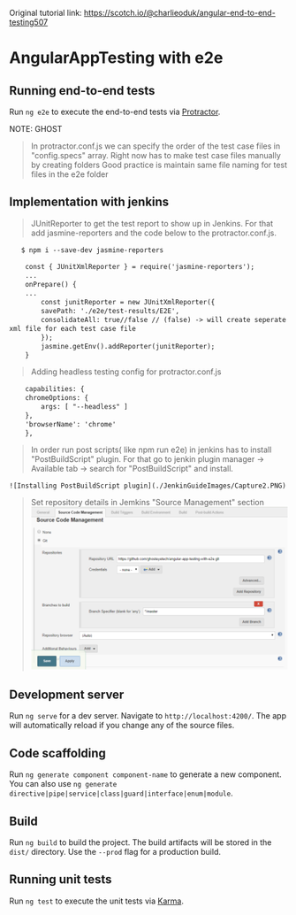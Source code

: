 Original tutorial link: 
https://scotch.io/@charlieoduk/angular-end-to-end-testing507

# AngularAppTesting with e2e

## Running end-to-end tests

Run `ng e2e` to execute the end-to-end tests via [Protractor](http://www.protractortest.org/).

NOTE: GHOST

> In protractor.conf.js we can specify the order of the test case files in "config.specs" array.
> Right now has to make test case files manually by creating folders
> Good practice is maintain same file naming for test files in the e2e folder

## Implementation with jenkins

>JUnitReporter to get the test report to show up in Jenkins. For that add jasmine-reporters and the code below to the protractor.conf.js.
```
   $ npm i --save-dev jasmine-reporters
```
```
    const { JUnitXmlReporter } = require('jasmine-reporters');
    ...
    onPrepare() {
    ...
        const junitReporter = new JUnitXmlReporter({
        savePath: './e2e/test-results/E2E',
        consolidateAll: true//false // (false) -> will create seperate xml file for each test case file
        });
        jasmine.getEnv().addReporter(junitReporter);
    }

```

> Adding headless testing config for protractor.conf.js
```
    capabilities: {
    chromeOptions: {
        args: [ "--headless" ]
    },
    'browserName': 'chrome'
    },
```

>In order run post scripts( like npm run e2e) in jenkins has to install "PostBuildScript" plugin. For that
go to jenkin plugin manager -> Available tab -> search for "PostBuildScript" and install.

    ![Installing PostBuildScript plugin](./JenkinGuideImages/Capture2.PNG)

>Set repository details in Jemkins "Source Management" section
    ![Source Management config](./JenkinGuideImages/Capture2.PNG)


## Development server

Run `ng serve` for a dev server. Navigate to `http://localhost:4200/`. The app will automatically reload if you change any of the source files.

## Code scaffolding

Run `ng generate component component-name` to generate a new component. You can also use `ng generate directive|pipe|service|class|guard|interface|enum|module`.

## Build

Run `ng build` to build the project. The build artifacts will be stored in the `dist/` directory. Use the `--prod` flag for a production build.

## Running unit tests

Run `ng test` to execute the unit tests via [Karma](https://karma-runner.github.io).



